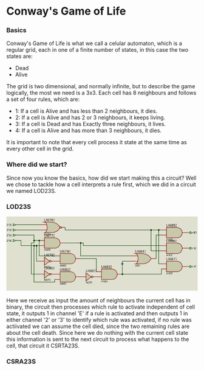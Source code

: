 # Conway's Game of Life

### Basics
Conway's Game of Life is what we call a celular automaton, which is a regular grid, each in one of a finite number of states, in this case the two states are:
- Dead
- Alive

The grid is two dimensional, and normally infinite, but to describe the game logically, the most we need is a 3x3.
Each cell has 8 neighbours and follows a set of four rules, which are:

- 1: If a cell is Alive and has less than 2 neighbours, it dies.
- 2: If a cell is Alive and has 2 or 3 neighbours, it keeps living.
- 3: If a cell is Dead and has Exactly three neighbours, it lives.
- 4: If a cell is Alive and has more than 3 neighbours, it dies.

It is important to note that every cell process it state at the same time as every other cell in the grid.


### Where did we start?

Since now you know the basics, how did we start making this a circuit?
Well we chose to tackle how a cell interprets a rule first, which we did in a circuit we named LOD23S.

### LOD23S

![](https://github.com/MintzyG/MyMonoRepo/blob/master/Univeristy/DigitalLogic/imgs/LOD23S.png)

Here we receive as input the amount of neighbours the current cell has in binary, the circuit then processes
which rule to activate independent of cell state, it outputs 1 in channel 'E' if a rule is activated and then
outputs 1 in either channel '2' or '3' to identify which rule was activated, if no rule was actiivated we can assume
the cell died, since the two remaining rules are about the cell death. Since here we do nothing with the current cell state
this information is sent to the next circuit to process what happens to the cell, that circuit it CSRTA23S.

### CSRA23S

